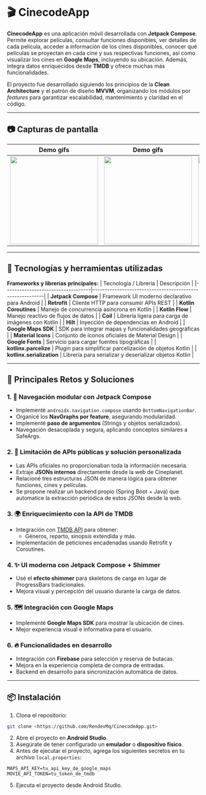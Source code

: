 # 🎬 CinecodeApp

**CinecodeApp** es una aplicación móvil desarrollada con **Jetpack Compose**. Permite explorar películas, consultar funciones disponibles, ver detalles de cada película, acceder a información de los cines disponibles, conocer qué películas se proyectan en cada cine y sus respectivas funciones, así como visualizar los cines en **Google Maps**, incluyendo su ubicación. Además, integra datos enriquecidos desde **TMDB** y ofrece muchas más funcionalidades.

El proyecto fue desarrollado siguiendo los principios de la **Clean Architecture** y el patrón de diseño **MVVM**, organizando los módulos por *features* para garantizar escalabilidad, mantenimiento y claridad en el código.

---

## 📷 Capturas de pantalla

|                                                    Demo gifs                                                     |                                              Demo gifs                                               |                                              Demo gifs                                               |
|:----------------------------------------------------------------------------------------------------------------:|:----------------------------------------------------------------------------------------------------:|:----------------------------------------------------------------------------------------------------:|
| <img src="https://raw.githubusercontent.com/RendevMq/CinecodeApp/refs/heads/master/gifs/gif1.gif" width="230px"> | <img src="https://github.com/RendevMq/CinecodeApp/blob/master/gifs/gif2.gif?raw=true" width="230px"> | <img src="https://github.com/RendevMq/CinecodeApp/blob/master/gifs/gif3.gif?raw=true" width="230px"> |
---



## 🧰 Tecnologías y herramientas utilizadas

**Frameworks y librerías principales:**
| Tecnología / Librería              | Descripción                                              |
|-----------------------------------|----------------------------------------------------------|
| **Jetpack Compose**                   | Framework UI moderno declarativo para Android            |
| **Retrofit**                         | Cliente HTTP para consumir APIs REST                      |
| **Kotlin Coroutines**                | Manejo de concurrencia asíncrona en Kotlin                |
| **Kotlin Flow**                     | Manejo reactivo de flujos de datos                         |
| **Coil**                           | Librería ligera para carga de imágenes con Kotlin          |
| **Hilt**                           | Inyección de dependencias en Android                       |
| **Google Maps SDK**                 | SDK para integrar mapas y funcionalidades geográficas     |
| **Material Icons**                 | Conjunto de íconos oficiales de Material Design           |
| **Google Fonts**                   | Servicio para cargar fuentes tipográficas                   |
| **kotlinx.parcelize**              | Plugin para simplificar parcelización de objetos Kotlin   |
| **kotlinx.serialization**         | Librería para serializar y deserializar objetos Kotlin    |


---

## 🧠 Principales Retos y Soluciones

### 1. 📱 Navegación modular con Jetpack Compose
- Implementé `androidx.navigation.compose` usando `BottomNavigationBar`.
- Organicé los **NavGraphs por feature**, asegurando modularidad.
- Implementé **paso de argumentos** (Strings y objetos serializados).
- Navegación desacoplada y segura, aplicando conceptos similares a SafeArgs.

### 2. 🔄 Limitación de APIs públicas y solución personalizada
- Las APIs oficiales no proporcionaban toda la información necesaria.
- Extraje **JSONs internos** directamente desde la web de Cineplanet.
- Relacioné tres estructuras JSON de manera lógica para obtener funciones, cines y películas.
- Se propone realizar un backend propio (Spring Boot + Java) que automatice la extracción periódica de estos JSONs desde la web.

### 3. 🌍 Enriquecimiento con la API de TMDB
- Integración con [TMDB API](https://www.themoviedb.org/documentation/api) para obtener:
    - Géneros, reparto, sinopsis extendida y más.
- Implementación de peticiones encadenadas usando Retrofit y Coroutines.

### 4. ✨ UI moderna con Jetpack Compose + Shimmer
- Usé el **efecto shimmer** para skeletons de carga en lugar de ProgressBars tradicionales.
- Mejora visual y percepción del usuario durante la carga de datos.

### 5. 🗺️ Integración con Google Maps
- Implementé **Google Maps SDK** para mostrar la ubicación de cines.
- Mejor experiencia visual e informativa para el usuario.

### 6. 🔥 Funcionalidades en desarrollo
- Integración con **Firebase** para selección y reserva de butacas.
- Mejora en la experiencia completa de compra de entradas.
- Backend en desarrollo para sincronización automática de datos.

---

## 📦 Instalación

1. Clona el repositorio:

```bash
git clone <https://github.com/RendevMq/CinecodeApp.git>
```

2. Abre el proyecto en **Android Studio**.
3. Asegúrate de tener configurado un **emulador** o **dispositivo físico**.
4. Antes de ejecutar el proyecto, agrega los siguientes secretos en tu archivo `local.properties`:

```
MAPS_API_KEY=tu_api_key_de_google_maps
MOVIE_API_TOKEN=tu_token_de_tmdb
```

5. Ejecuta el proyecto desde Android Studio.